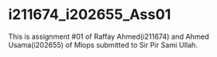 # i211674_i202655_Ass01
This is assignment #01 of Raffay Ahmed(i211674) and Ahmed Usama(i202655) of Mlops submitted to Sir Pir Sami Ullah.
